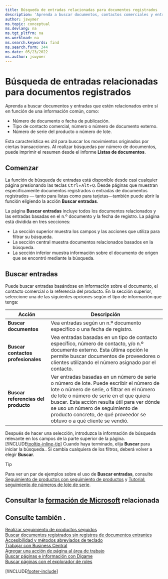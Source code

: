 ```yaml
---
title: Búsqueda de entradas relacionadas para documentos registrados
description: 'Aprenda a buscar documentos, contactos comerciales y entradas de artículos relacionados entre sí.'
author: jswymer
ms.topic: conceptual
ms.devlang: na
ms.tgt_pltfrm: na
ms.workload: na
ms.search.keywords: find
ms.search.form: 344
ms.date: 05/23/2022
ms.author: jswymer
---
```

# Búsqueda de entradas relacionadas para documentos registrados

Aprenda a buscar documentos y entradas que estén relacionados entre sí en función de una información común, como:

- Número de documento o fecha de publicación.
- Tipo de contacto comercial, número o número de documento externo.
- Número de serie del producto o número de lote.

Esta característica es útil para buscar los movimientos originados por ciertas transacciones. Al realizar búsquedas por número de documentos, puede imprimir el resumen desde el informe **Listas de documentos**.

## Comenzar

La función de búsqueda de entradas está disponible desde casi cualquier página presionando las teclas <kbd>Ctrl</kbd>+<kbd>Alt</kbd>+<kbd>Q</kbd>. Desde páginas que muestran específicamente documentos registrados o entradas de documentos registrados &mdash; tanto para listas como para tarjetas&mdash;también puede abrir la función eligiendo la acción **Buscar entradas**.

La página **Buscar entradas** incluye todos los documentos relacionados y las entradas basadas en el n.º documento y la fecha de registro. La página está dividida en tres secciones:

- La sección superior muestra los campos y las acciones que utiliza para filtrar su búsqueda.
- La sección central muestra documentos relacionados basados en la búsqueda.
- La sección inferior muestra información sobre el documento de origen que se encontró mediante la búsqueda.

## Buscar entradas

Puede buscar entradas basándose en información sobre el documento, el contacto comercial o la referencia del producto. En la sección superior, seleccione una de las siguientes opciones según el tipo de información que tenga:

|Acción|Descripción|
|------|-----------|
| **Buscar documentos** | Vea entradas según un n.º documento específico o una fecha de registro. |
| **Buscar contactos profesionales** | Vea entradas basadas en un tipo de contacto específico, número de contacto, y/o n.º documento externo. Esta última opción le permite buscar documentos de proveedores o clientes utilizando el número asignado por el contacto. |
| **Buscar referencias del producto** | Ver entradas basadas en un número de serie o número de lote. Puede escribir el número de lote o número de serie, o filtrar en el número de lote o número de serie en el que quiera buscar. Esta acción resulta útil para ver dónde se uso un número de seguimiento de producto concreto, de qué proveedor se obtuvo o a qué cliente se vendió. |

Después de hacer una selección, introduzca la información de búsqueda relevante en los campos de la parte superior de la página. [!INCLUDE[tooltip-inline-tip](includes/tooltip-inline-tip_md.md)] Cuando haya terminado, elija **Buscar** para iniciar la búsqueda.. Si cambia cualquiera de los filtros, deberá volver a elegir **Buscar**.

> [!TIP]
> Para ver un par de ejemplos sobre el uso de **Buscar entradas**, consulte [Seguimiento de productos con seguimiento de productos](inventory-how-to-trace-item-tracked-items.md) y [Tutorial: seguimiento de números de lote de serie](walkthrough-tracing-serial-lot-numbers.md).

## Consultar la [formación de Microsoft](/training/modules/user-interface-dynamics-365-business-central/index) relacionada

## Consulte también .

[Realizar seguimiento de productos seguidos](inventory-how-to-trace-item-tracked-items.md)  
[Buscar documentos registrados sin registros de documentos entrantes](across-how-find-posted-documents-without-income-document-records.md)  
[Accesibilidad y métodos abreviados de teclado](ui-accessibility.md)  
[Trabajar con Business Central](ui-work-product.md)  
[Agregar una acción de página al área de trabajo](ui-bookmarks.md)  
[Buscar páginas e información con Dígame](ui-search.md)  
[Buscar páginas con el explorador de roles](ui-role-explorer.md)  

[!INCLUDE[footer-include](includes/footer-banner.md)]
